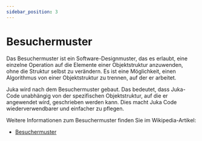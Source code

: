```yaml
---
sidebar_position: 3
---
```


# Besuchermuster

Das Besuchermuster ist ein Software-Designmuster, das es erlaubt, eine einzelne Operation auf die Elemente einer Objektstruktur anzuwenden, ohne die Struktur selbst zu verändern. Es ist eine Möglichkeit, einen Algorithmus von einer Objektstruktur zu trennen, auf der er arbeitet.

Juka wird nach dem Besuchermuster gebaut. Das bedeutet, dass Juka-Code unabhängig von der spezifischen Objektstruktur, auf die er angewendet wird, geschrieben werden kann. Dies macht Juka Code wiederverwendbarer und einfacher zu pflegen.

Weitere Informationen zum Besuchermuster finden Sie im Wikipedia-Artikel:

* [Besuchermuster](https://en.wikipedia.org/wiki/Visitor_pattern)

